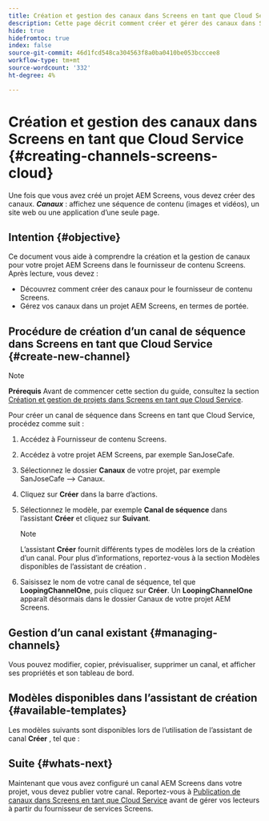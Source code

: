 ```yaml
---
title: Création et gestion des canaux dans Screens en tant que Cloud Service
description: Cette page décrit comment créer et gérer des canaux dans Screens en tant que Cloud Service.
hide: true
hidefromtoc: true
index: false
source-git-commit: 46d1fcd548ca304563f8a0ba0410be053bcccee8
workflow-type: tm+mt
source-wordcount: '332'
ht-degree: 4%

---
```



# Création et gestion des canaux dans Screens en tant que Cloud Service {#creating-channels-screens-cloud}

Une fois que vous avez créé un projet AEM Screens, vous devez créer des canaux.
***Canaux*** : affichez une séquence de contenu (images et vidéos), un site web ou une application d’une seule page.

## Intention {#objective}

Ce document vous aide à comprendre la création et la gestion de canaux pour votre projet AEM Screens dans le fournisseur de contenu Screens. Après lecture, vous devez :

* Découvrez comment créer des canaux pour le fournisseur de contenu Screens.
* Gérez vos canaux dans un projet AEM Screens, en termes de portée.

## Procédure de création d’un canal de séquence dans Screens en tant que Cloud Service {#create-new-channel}

>[!NOTE]
>**Prérequis**
>Avant de commencer cette section du guide, consultez la section [Création et gestion de projets dans Screens en tant que Cloud Service](/help/screens-cloud/creating-content/creating-projects-screens-cloud.md).

Pour créer un canal de séquence dans Screens en tant que Cloud Service, procédez comme suit :

1. Accédez à Fournisseur de contenu Screens.
1. Accédez à votre projet AEM Screens, par exemple SanJoseCafe.
1. Sélectionnez le dossier **Canaux** de votre projet, par exemple SanJoseCafe —> Canaux.
1. Cliquez sur **Créer** dans la barre d’actions.
1. Sélectionnez le modèle, par exemple **Canal de séquence** dans l’assistant **Créer** et cliquez sur **Suivant**.

   >[!NOTE]
   > L’assistant **Créer** fournit différents types de modèles lors de la création d’un canal. Pour plus d’informations, reportez-vous à la section Modèles disponibles de l’assistant de création .

1. Saisissez le nom de votre canal de séquence, tel que **LoopingChannelOne**, puis cliquez sur **Créer**.
Un **LoopingChannelOne** apparaît désormais dans le dossier Canaux de votre projet AEM Screens.

## Gestion d’un canal existant {#managing-channels}

Vous pouvez modifier, copier, prévisualiser, supprimer un canal, et afficher ses propriétés et son tableau de bord.

## Modèles disponibles dans l’assistant de création {#available-templates}

Les modèles suivants sont disponibles lors de l’utilisation de l’assistant de canal **Créer** , tel que :

## Suite {#whats-next}

Maintenant que vous avez configuré un canal AEM Screens dans votre projet, vous devez publier votre canal. Reportez-vous à [Publication de canaux dans Screens en tant que Cloud Service](/help/screens-cloud/creating-content/manage-publish.md) avant de gérer vos lecteurs à partir du fournisseur de services Screens.